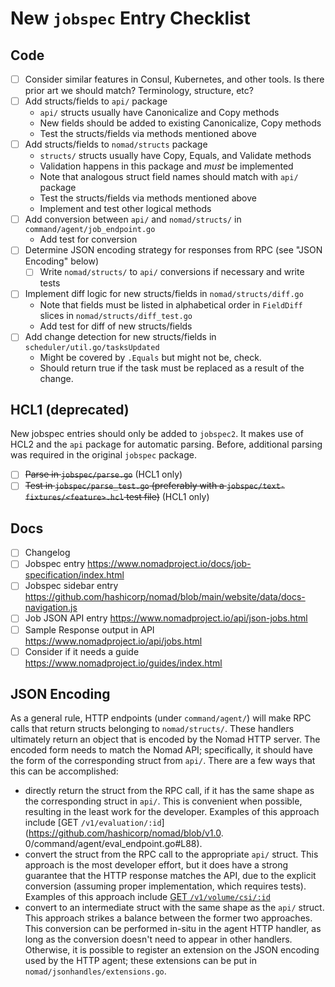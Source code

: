 # New `jobspec` Entry Checklist

## Code

- [ ] Consider similar features in Consul, Kubernetes, and other tools. Is there prior art we should match? Terminology, structure, etc?
- [ ] Add structs/fields to `api/` package
  - `api/` structs usually have Canonicalize and Copy methods
  - New fields should be added to existing Canonicalize, Copy methods
  - Test the structs/fields via methods mentioned above
- [ ] Add structs/fields to `nomad/structs` package
  - `structs/` structs usually have Copy, Equals, and Validate methods
  - Validation happens in this package and _must_ be implemented
  - Note that analogous struct field names should match with `api/` package
  - Test the structs/fields via methods mentioned above
  - Implement and test other logical methods
- [ ] Add conversion between `api/` and `nomad/structs/` in `command/agent/job_endpoint.go`
  - Add test for conversion
- [ ] Determine JSON encoding strategy for responses from RPC (see "JSON Encoding" below)
  - [ ] Write `nomad/structs/` to `api/` conversions if necessary and write tests
- [ ] Implement diff logic for new structs/fields in `nomad/structs/diff.go`
  - Note that fields must be listed in alphabetical order in `FieldDiff` slices in `nomad/structs/diff_test.go`
  - Add test for diff of new structs/fields
- [ ] Add change detection for new structs/fields in `scheduler/util.go/tasksUpdated`
  - Might be covered by `.Equals` but might not be, check.
  - Should return true if the task must be replaced as a result of the change.

## HCL1 (deprecated)

New jobspec entries should only be added to `jobspec2`. It makes use of HCL2
and the `api` package for automatic parsing. Before, additional parsing was
required in the original `jobspec` package.

- [ ] ~~Parse in `jobspec/parse.go`~~ (HCL1 only)
- [ ] ~~Test in `jobspec/parse_test.go` (preferably with a
      `jobspec/text-fixtures/<feature>.hcl` test file)~~ (HCL1 only)

## Docs

- [ ] Changelog
- [ ] Jobspec entry https://www.nomadproject.io/docs/job-specification/index.html
- [ ] Jobspec sidebar entry https://github.com/hashicorp/nomad/blob/main/website/data/docs-navigation.js
- [ ] Job JSON API entry https://www.nomadproject.io/api/json-jobs.html
- [ ] Sample Response output in API https://www.nomadproject.io/api/jobs.html
- [ ] Consider if it needs a guide https://www.nomadproject.io/guides/index.html

## JSON Encoding

As a general rule, HTTP endpoints (under `command/agent/`) will make RPC calls that return structs belonging to
`nomad/structs/`. These handlers ultimately return an object that is encoded by the Nomad HTTP server. The encoded form
needs to match the Nomad API; specifically, it should have the form of the corresponding struct from `api/`. There are
a few ways that this can be accomplished:

- directly return the struct from the RPC call, if it has the same shape as the corresponding struct in `api/`.
  This is convenient when possible, resulting in the least work for the developer.
  Examples of this approach include [GET `/v1/evaluation/:id`](https://github.com/hashicorp/nomad/blob/v1.0.
  0/command/agent/eval_endpoint.go#L88).
- convert the struct from the RPC call to the appropriate `api/` struct.
  This approach is the most developer effort, but it does have a strong guarantee that the HTTP response matches the
  API, due to the explicit conversion (assuming proper implementation, which requires tests).
  Examples of this approach include [GET `/v1/volume/csi/:id`](https://github.com/hashicorp/nomad/blob/v1.0.0/command/agent/csi_endpoint.go#L108)
- convert to an intermediate struct with the same shape as the `api/` struct.
  This approach strikes a balance between the former two approaches.
  This conversion can be performed in-situ in the agent HTTP handler, as long as the conversion doesn't need to
  appear in other handlers.
  Otherwise, it is possible to register an extension on the JSON encoding used by the HTTP agent; these extensions
  can be put in `nomad/jsonhandles/extensions.go`.
